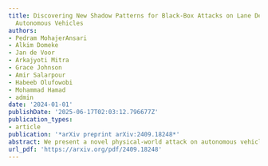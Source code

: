 ```yaml
---
title: Discovering New Shadow Patterns for Black-Box Attacks on Lane Detection of
  Autonomous Vehicles
authors:
- Pedram MohajerAnsari
- Alkim Domeke
- Jan de Voor
- Arkajyoti Mitra
- Grace Johnson
- Amir Salarpour
- Habeeb Olufowobi
- Mohammad Hamad
- admin
date: '2024-01-01'
publishDate: '2025-06-17T02:03:12.796677Z'
publication_types:
- article
publication: '*arXiv preprint arXiv:2409.18248*'
abstract: We present a novel physical-world attack on autonomous vehicle (AV) lane detection systems that leverages negative shadows -- bright, lane-like patterns projected by passively redirecting sunlight through occluders. These patterns exploit intensity-based heuristics in modern lane detection (LD) algorithms, causing AVs to misclassify them as genuine lane markings. Unlike prior attacks, our method is entirely passive, power-free, and inconspicuous to human observers, enabling legal and stealthy deployment in public environments. Through simulation, physical testbed, and controlled field evaluations, we demonstrate that negative shadows can cause up to 100% off-road deviation or collision rates in specific scenarios; for example, a 20-meter shadow leads to complete off-road exits at speeds above 10 mph, while 30-meter shadows trigger consistent lane confusion and collisions. A user study confirms the attack's stealthiness, with 83.6% of participants failing to detect it during driving tasks. To mitigate this threat, we propose Luminosity Filter Pre-processing, a lightweight defense that reduces attack success by 87% through brightness normalization and selective filtering. Our findings expose a critical vulnerability in current LD systems and underscore the need for robust perception defenses against passive, real-world attacks.
url_pdf: 'https://arxiv.org/pdf/2409.18248'
---
```

